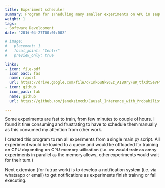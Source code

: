 ```yaml
---
title: Experiment scheduler
summary: Program for scheduling many smaller experiments on GPU in sequence.  
weight: 1
tags:
- Software_Development
date: "2016-04-27T00:00:00Z"

# image:
#   placement: 1
#   focal_point: "Center"
#   preview_only: true

links:
- icon: file-pdf
  icon_pack: fas
  name: raport
  url: https://drive.google.com/file/d/1nk6uNk9OEz_AIB0ryFuKjtfXdt5eVFtR/view
- icon: github
  icon_pack: fab
  name: github
  url: https://github.com/janekzimoch/Causal_Inference_with_Probabilistic_Modelling/blob/main/L48Project.ipynb

---
```


Some experiments are fast to train, from few minutes to couple of hours. I found it time consuming and frustrating to have to schedule them manually as this consumed my attention from other work. 

I created this program to ran all experiments from a single main.py script. All experiment would be loaded to a queue and would be offloaded for training on GPU depending on GPU memory utilisation (i.e. we would train as amny experiments in parallel as the memory allows, other experiments would wait for their turn.)

Next extension (for futrue work) is to develop a notification system (i.e. via whatsapp or email) to get notifications as experiments finish training or fail executing. 
